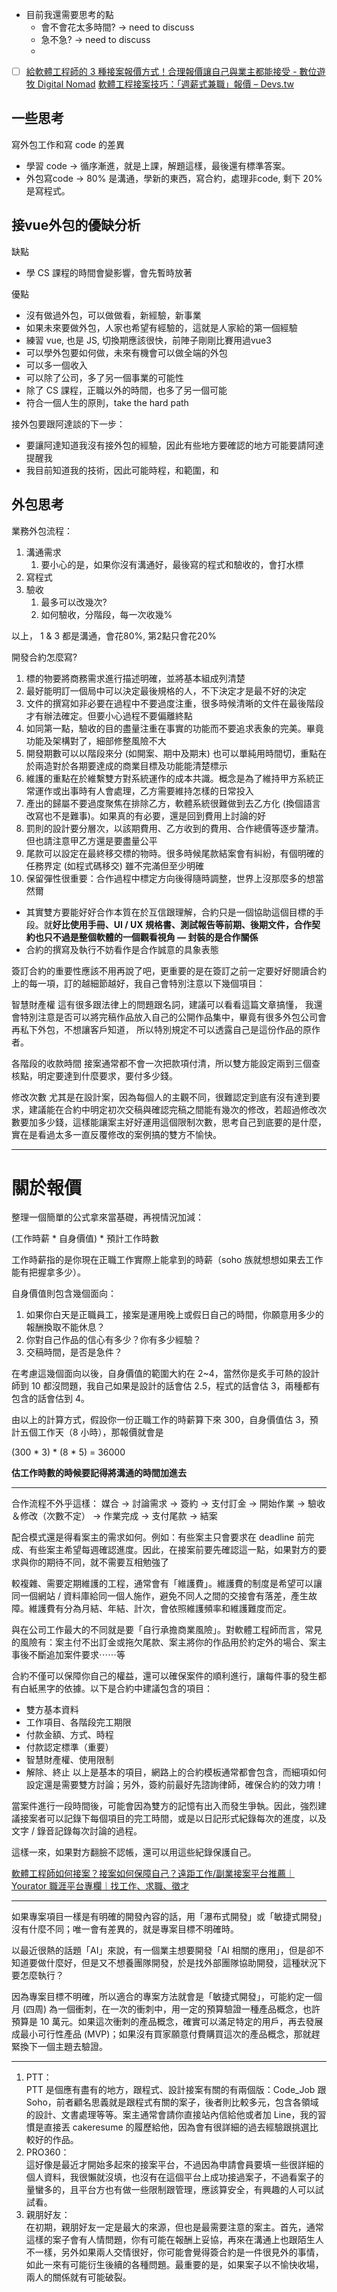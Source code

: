 



- 目前我還需要思考的點
	- 會不會花太多時間? -> need to discuss
	- 急不急? -> need to discuss
	- 




- [ ] [給軟體工程師的 3 種接案報價方式！合理報價讓自己與業主都能接受 - 數位遊牧 Digital Nomad](https://digitalnomad.press/zh-tw/article/26)
[軟體工程接案技巧：「週薪式兼職」報價 – Devs.tw](https://devs.tw/post/392)



## 一些思考
寫外包工作和寫 code 的差異


- 學習 code -> 循序漸進，就是上課，解題這樣，最後還有標準答案。
- 外包寫code -> 80% 是溝通，學新的東西，寫合約，處理非code, 剩下 20%是寫程式。






## 接vue外包的優缺分析

缺點
- 學 CS 課程的時間會變影響，會先暫時放著

優點
- 沒有做過外包，可以做做看，新經驗，新事業
- 如果未來要做外包，人家也希望有經驗的，這就是人家給的第一個經驗
- 練習 vue, 也是 JS, 切換期應該很快，前陣子剛剛比賽用過vue3
- 可以學外包要如何做，未來有機會可以做全端的外包
- 可以多一個收入
- 可以除了公司，多了另一個事業的可能性
- 除了 CS 課程，正職以外的時間，也多了另一個可能
- 符合一個人生的原則，take the hard path


接外包要跟阿達談的下一步：
- 要讓阿達知道我沒有接外包的經驗，因此有些地方要確認的地方可能要請阿達提醒我
- 我目前知道我的技術，因此可能時程，和範圍，和



## 外包思考


業務外包流程：
1. 溝通需求
	1. 要小心的是，如果你沒有溝通好，最後寫的程式和驗收的，會打水標
2. 寫程式
3. 驗收
	1. 最多可以改幾次?
	2. 如何驗收，分階段，每一次收幾%


以上， 1 & 3 都是溝通，會花80%, 第2點只會花20%


開發合約怎麼寫?
1. 標的物要將商務需求進行描述明確，並將基本組成列清楚
2. 最好能明訂一個局中可以決定最後規格的人，不下決定才是最不好的決定
3. 文件的撰寫如非必要在過程中不要過度注重，很多時候清晰的文件在最後階段才有辦法確定。但要小心過程不要偏離終點
4. 如同第一點，驗收的目的盡量注重在事實的功能而不要追求表象的完美。畢竟功能及架構對了，細部修整風險不大
5. 開發期數可以以階段來分 (如開案、期中及期末) 也可以單純用時間切，重點在於兩造對於各期要達成的商業目標及功能能清楚標示
6. 維護的重點在於維繫雙方對系統運作的成本共識。概念是為了維持甲方系統正常運作或出事時有人會處理，乙方需要維持怎樣的日常投入
7. 產出的歸屬不要過度聚焦在排除乙方，軟體系統很難做到去乙方化 (換個語言改寫也不是難事)。如果真的有必要，還是回到費用上討論的好
8. 罰則的設計要分層次，以該期費用、乙方收到的費用、合作總價等逐步釐清。但也請注意甲乙方還是要盡量公平
9. 尾款可以設定在最終移交標的物時。很多時候尾款結案會有糾紛，有個明確的任務界定 (如程式碼移交) 雖不完滿但至少明確
10. 保留彈性很重要：合作過程中標定方向後得隨時調整，世界上沒那麼多的想當然爾
- 其實雙方要能好好合作本質在於互信跟理解，合約只是一個協助這個目標的手段。就**好比使用手冊、UI / UX 規格書、測試報告等前期、後期文件，合作契約也只不過是整個軟體的一個觀看視角 — 封裝的是合作關係**
- 合約的撰寫及執行不妨看作是合作誠意的具象表態


簽訂合約的重要性應該不用再說了吧，更重要的是在簽訂之前一定要好好閱讀合約上的每一項，訂的越細節越好，我自己會特別注意以下幾個項目：

智慧財產權
這有很多跟法律上的問題跟名詞，建議可以看看這篇文章搞懂，
我還會特別注意是否可以將完稿作品放入自己的公開作品集中，畢竟有很多外包公司會再私下外包，不想讓客戶知道，
所以特別規定不可以透露自己是這份作品的原作者。

各階段的收款時間
接案通常都不會一次把款項付清，所以雙方能設定兩到三個查核點，明定要達到什麼要求，要付多少錢。

修改次數
尤其是在設計案，因為每個人的主觀不同，很難認定到底有沒有達到要求，建議能在合約中明定初次交稿與確認完稿之間能有幾次的修改，若超過修改次數要加多少錢，這樣能讓案主好好運用這個限制次數，思考自己到底要的是什麼，實在是看過太多一直反覆修改的案例搞的雙方不愉快。



---


# 關於報價

整理一個簡單的公式拿來當基礎，再視情況加減：

(工作時薪 * 自身價值) * 預計工作時數

工作時薪指的是你現在正職工作實際上能拿到的時薪（soho 族就想想如果去工作能有把握拿多少）。

自身價值則包含幾個面向：

1. 如果你白天是正職員工，接案是運用晚上或假日自己的時間，你願意用多少的報酬換取不能休息？
2. 你對自己作品的信心有多少？你有多少經驗？
3. 交稿時間，是否是急件？

在考慮這幾個面向以後，自身價值的範圍大約在 2~4，當然你是炙手可熱的設計師到 10 都沒問題，我自己如果是設計的話會估 2.5，程式的話會估 3，兩種都有包含的話會估到 4。

由以上的計算方式，假設你一份正職工作的時薪算下來 300，自身價值估 3，預計五個工作天（8 小時），那報價就會是

(300 * 3) * (8 * 5) = 36000

**估工作時數的時候要記得將溝通的時間加進去**

---


合作流程不外乎這樣：
媒合 
→ 討論需求 
→ 簽約 
→ 支付訂金 
→ 開始作業 
→ 驗收＆修改（次數不定）
→ 作業完成 
→ 支付尾款 
→ 結案



配合模式還是得看案主的需求如何。例如：有些案主只會要求在 deadline 前完成、有些案主希望每週確認進度。因此，在接案前要先確認這一點，如果對方的要求與你的期待不同，就不需要互相勉強了



較複雜、需要定期維護的工程，通常會有「維護費」。維護費的制度是希望可以讓同一個網站 / 資料庫給同一個人施作，避免不同人之間的交接會有落差，產生故障。維護費有分為月結、年結、計次，會依照維護頻率和維護難度而定。


與在公司工作最大的不同就是要「自行承擔商業風險」。對軟體工程師而言，常見的風險有：案主付不出訂金或拖欠尾款、案主將你的作品用於約定外的場合、案主事後不斷追加案件要求⋯⋯等


合約不僅可以保障你自己的權益，還可以確保案件的順利進行，讓每件事的發生都有白紙黑字的依據。以下是合約中建議包含的項目：

- 雙方基本資料
- 工作項目、各階段完工期限
- 付款金額、方式、時程
- 付款認定標準（重要）
- 智慧財產權、使用限制
- 解除、終止
以上是基本的項目，網路上的合約模板通常都會包含，而細項如何設定還是需要雙方討論；另外，簽約前最好先諮詢律師，確保合約的效力唷！

當案件進行一段時間後，可能會因為雙方的記憶有出入而發生爭執。因此，強烈建議接案者可以記錄下每個項目的完工時間，或是以日記形式紀錄每次的進度，以及文字 / 錄音記錄每次討論的過程。

這樣一來，如果對方翻臉不認帳，還可以用這些紀錄保護自己。



[軟體工程師如何接案？接案如何保障自己？遠距工作/副業接案平台推薦｜Yourator 職涯平台專欄｜找工作、求職、徵才](https://www.yourator.co/articles/223)



---


如果專案項目一樣是有明確的開發內容的話，用「瀑布式開發」或「敏捷式開發」沒有什麼不同；唯一會有差異的，就是專案目標不明確時。  
  
以最近很熱的話題「AI」來說，有一個業主想要開發「AI 相關的應用」，但是卻不知道要做什麼好，但是又不想養團隊開發，於是找外部團隊協助開發，這種狀況下要怎麼執行？  
  
因為專案目標不明確，所以適合的專案方法就會是「敏捷式開發」，可能約定一個月 (四周) 為一個衝刺，在一次的衝刺中，用一定的預算驗證一種產品概念，也許預算是 10 萬元。如果這次衝刺的產品概念，確實可以滿足特定的用戶，再去發展成最小可行性產品 (MVP)；如果沒有買家願意付費購買這次的產品概念，那就趕緊換下一個主題去驗證。


---



1. PTT：  
    PTT 是個應有盡有的地方，跟程式、設計接案有關的有兩個版：Code_Job 跟 Soho，前者顧名思義就是跟程式有關的案子，後者則比較多元，包含各領域的設計、文書處理等等。案主通常會請你直接站內信給他或者加 Line，我的習慣是直接丟 cakeresume 的履歷給他，因為會有很詳細的過去經驗跟挑選比較好的作品。
2. PRO360：  
    這好像是最近才開始多起來的接案平台，不過因為申請會員要填一些很詳細的個人資料，我很懶就沒填，也沒有在這個平台上成功接過案子，不過看案子的量蠻多的，且平台方也有做一些限制跟管理，應該算安全，有興趣的人可以試試看。
3. 親朋好友：  
    在初期，親朋好友一定是最大的來源，但也是最需要注意的案主。首先，通常這樣的案子會有人情問題，你有可能在報酬上妥協，再來在溝通上也跟陌生人不一樣，另外如果兩人交情很好，你可能會覺得簽合約是一件很見外的事情，如此一來有可能衍生後續的各種問題。最重要的是，如果案子以不愉快收場，兩人的關係就有可能破裂。
